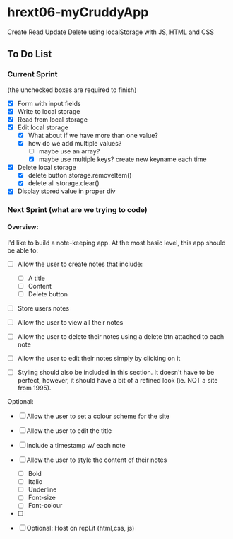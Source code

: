 # hrext06-myCruddyApp
Create Read Update Delete using localStorage with JS, HTML and CSS


## To Do List

### Current Sprint
(the unchecked boxes are required to finish)
- [x] Form with input fields
- [x] Write to local storage
- [x] Read from local storage
- [x] Edit local storage
    - [x] What about if we have more than one value?
    - [x] how do we add multiple values?
        - [ ] maybe use an array?
        - [x] maybe use multiple keys? create new keyname each time

- [x] Delete local storage
    - [x] delete button storage.removeItem()
    - [x] delete all storage.clear()
- [x] Display stored value in proper div

### Next Sprint (what are we trying to code)
#### Overview:
I'd like to build a note-keeping app. At the most basic level, this app should be able to:

- [ ] Allow the user to create notes that include:
    - [ ] A title
    - [ ] Content
    - [ ] Delete button
- [ ] Store users notes
- [ ] Allow the user to view all their notes
- [ ] Allow the user to delete their notes using a delete btn attached to each note
- [ ] Allow the user to edit their notes simply by clicking on it

- [ ] Styling should also be included in this section. It doesn't have to be perfect, however, it should have a bit of a refined look (ie. NOT a site from 1995).

Optional:

- [ ] Allow the user to set a colour scheme for the site
- [ ] Allow the user to edit the title
- [ ] Include a timestamp w/ each note
- [ ] Allow the user to style the content of their notes
    - [ ] Bold
    - [ ] Italic
    - [ ] Underline
    - [ ] Font-size
    - [ ] Font-colour
- [ ] 


- [ ] Optional: Host on repl.it (html,css, js)
